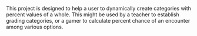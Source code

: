 This project is designed to help a user to dynamically create categories with percent values of a whole. This might be used by a teacher to establish grading categories, or a gamer to calculate percent chance of an encounter among various options.